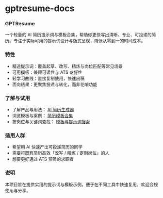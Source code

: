 # gptresume-docs
### GPTResume

一个轻量的 AI 简历提示词与模板合集，帮助你更快写出清晰、专业、可投递的简历。专注于实际可用的提示词设计与版式呈现，降低从零到一的时间成本。

### 特性
- 精选提示词：覆盖起草、改写、精炼与岗位匹配等常见场景
- 可用模板：兼顾可读性与 ATS 友好性
- 轻学习曲线：直接复制使用，快速出稿
- 面向结果：更聚焦投递与转化，而非花哨功能

### 了解与试用
- 了解产品与用法： [AI 简历生成器](https://gptresume.net)
- 浏览模板与案例： [简历模板合集](https://gptresume.net)
- 按岗位与关键词查找： [模板与提示词搜索](https://gptresume.net)

### 适用人群
- 希望用 AI 快速产出可投递简历的同学
- 需要将既有简历高效「改写 / 精炼 / 定制岗位」的人
- 想要更好通过 ATS 预筛的求职者

### 说明
本项目旨在提供实用的提示词与模板示例，便于在不同工具中快速复用。欢迎合规使用与分享。
